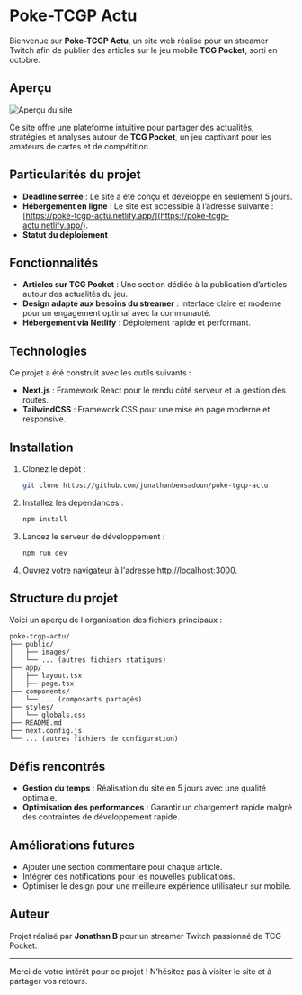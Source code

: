 # Poke-TCGP Actu

Bienvenue sur **Poke-TCGP Actu**, un site web réalisé pour un streamer Twitch afin de publier des articles sur le jeu mobile **TCG Pocket**, sorti en octobre.

## Aperçu

![Aperçu du site](public/aperçu.gif)

Ce site offre une plateforme intuitive pour partager des actualités, stratégies et analyses autour de **TCG Pocket**, un jeu captivant pour les amateurs de cartes et de compétition.

## Particularités du projet

- **Deadline serrée** : Le site a été conçu et développé en seulement 5 jours.
- **Hébergement en ligne** : Le site est accessible à l’adresse suivante : [https://poke-tcgp-actu.netlify.app/](https://poke-tcgp-actu.netlify.app/).
- **Statut du déploiement** :

## Fonctionnalités

- **Articles sur TCG Pocket** : Une section dédiée à la publication d’articles autour des actualités du jeu.
- **Design adapté aux besoins du streamer** : Interface claire et moderne pour un engagement optimal avec la communauté.
- **Hébergement via Netlify** : Déploiement rapide et performant.

## Technologies

Ce projet a été construit avec les outils suivants :

- **Next.js** : Framework React pour le rendu côté serveur et la gestion des routes.
- **TailwindCSS** : Framework CSS pour une mise en page moderne et responsive.

## Installation

1. Clonez le dépôt :

   ```bash
   git clone https://github.com/jonathanbensadoun/poke-tgcp-actu
   ```

2. Installez les dépendances :

   ```bash
   npm install
   ```

3. Lancez le serveur de développement :

   ```bash
   npm run dev
   ```

4. Ouvrez votre navigateur à l'adresse [http://localhost:3000](http://localhost:3000).

## Structure du projet

Voici un aperçu de l'organisation des fichiers principaux :

```
poke-tcgp-actu/
├── public/
│   ├── images/
│   └── ... (autres fichiers statiques)
├── app/
│   ├── layout.tsx
│   ├── page.tsx
├── components/
│   └── ... (composants partagés)
├── styles/
│   └── globals.css
├── README.md
├── next.config.js
└── ... (autres fichiers de configuration)
```

## Défis rencontrés

- **Gestion du temps** : Réalisation du site en 5 jours avec une qualité optimale.
- **Optimisation des performances** : Garantir un chargement rapide malgré des contraintes de développement rapide.

## Améliorations futures

- Ajouter une section commentaire pour chaque article.
- Intégrer des notifications pour les nouvelles publications.
- Optimiser le design pour une meilleure expérience utilisateur sur mobile.

## Auteur

Projet réalisé par **Jonathan B** pour un streamer Twitch passionné de TCG Pocket.

---

Merci de votre intérêt pour ce projet ! N’hésitez pas à visiter le site et à partager vos retours.
